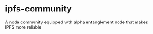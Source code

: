 # ipfs-community
A node community equipped with alpha entanglement node that makes IPFS more reliable
